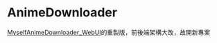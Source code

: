 # AnimeDownloader

[MyselfAnimeDownloader_WebUI](https://github.com/AloneAlongLife/MyselfAnimeDownloader_WebUI)的重製版，前後端架構大改，故開新專案
